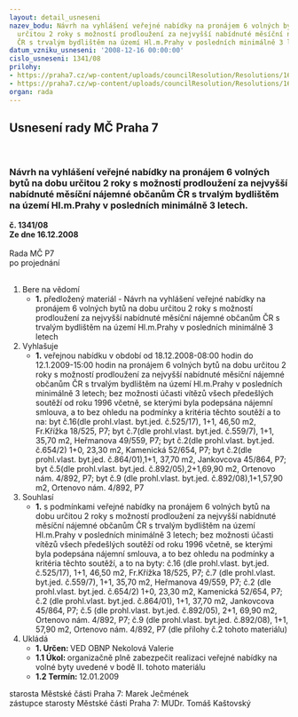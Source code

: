 ```yaml
---
layout: detail_usneseni
nazev_bodu: Návrh na vyhlášení veřejné nabídky na pronájem 6 volných bytů na dobu
  určitou 2 roky s možností prodloužení za nejvyšší nabídnuté měsíční nájemné občanům
  ČR s trvalým bydlištěm na území Hl.m.Prahy v posledních minimálně 3 letech.
datum_vzniku_usneseni: '2008-12-16 00:00:00'
cislo_usneseni: 1341/08
prilohy:
- https://praha7.cz/wp-content/uploads/councilResolution/Resolutions/16432/49-sou-leden09-podm.doc
- https://praha7.cz/wp-content/uploads/councilResolution/Resolutions/16432/49-sou-leden09-form.doc
organ: rada
---
```

<div id="ucUsn_pList" class="usn">
	<span><h2>Usnesení rady MČ Praha 7 </h2>
<br></span><div class="standBody">
<span><h3>Návrh na vyhlášení veřejné nabídky na pronájem 6 volných bytů na dobu určitou 2 roky s možností prodloužení za nejvyšší nabídnuté měsíční nájemné občanům ČR s trvalým bydlištěm na území Hl.m.Prahy v posledních minimálně 3 letech.</h3></span><div class="center">
		<strong>č. 1341/08</strong><br>
	</div>
<div class="center">
		<strong>Ze dne 16.12.2008</strong><br><br>
	</div>Rada MČ P7<br> po projednání<br><br><ol>
<li>Bere na vědomí<ul><li>
<strong>1.</strong> předložený materiál - Návrh na vyhlášení veřejné nabídky na pronájem 6 volných bytů na dobu určitou 2 roky s možností prodloužení za nejvyšší nabídnuté měsíční nájemné občanům ČR s trvalým bydlištěm na území Hl.m.Prahy v posledních minimálně 3 letech</li></ul>
</li>
<li>Vyhlašuje<ul><li>
<strong>1.</strong> veřejnou nabídku v období od 18.12.2008-08:00 hodin do 12.1.2009-15:00 hodin na pronájem 6 volných bytů na dobu určitou 2 roky s možností prodloužení za nejvyšší nabídnuté měsíční nájemné občanům ČR s trvalým bydlištěm na území Hl.m.Prahy v posledních minimálně 3 letech; bez možnosti účasti vítězů všech předešlých soutěží od roku 1996 včetně, se kterými byla podepsána nájemní smlouva, a to bez ohledu na podmínky a kritéria těchto soutěží a to na:               byt č.16(dle prohl.vlast. byt.jed. č.525/17), 1+1, 46,50 m2, Fr.Křížka 18/525, P7; byt č.7(dle prohl.vlast. byt.jed. č.559/7), 1+1, 35,70 m2, Heřmanova 49/559, P7; byt č.2(dle prohl.vlast. byt.jed. č.654/2) 1+0, 23,30 m2, Kamenická 52/654, P7; byt č.2(dle prohl.vlast. byt.jed. č.864/01),1+1, 37,70 m2, Jankovcova 45/864, P7; byt č.5(dle prohl.vlast. byt.jed. č.892/05),2+1,69,90 m2, Ortenovo nám. 4/892, P7; byt č.9 (dle prohl.vlast. byt.jed. č.892/08),1+1,57,90 m2, Ortenovo nám. 4/892, P7     </li></ul>
</li>
<li>Souhlasí<ul><li>
<strong>1.</strong> s podmínkami veřejné nabídky na pronájem 6 volných bytů na dobu určitou 2 roky s možností prodloužení za nejvyšší nabídnuté měsíční nájemné občanům ČR s trvalým bydlištěm na území Hl.m.Prahy v posledních minimálně 3 letech; bez možnosti účasti vítězů všech předešlých soutěží od roku 1996 včetně, se kterými byla podepsána nájemní smlouva, a to bez ohledu na podmínky a kritéria těchto soutěží, a to na byty:                                                                                             č.16 (dle prohl.vlast. byt.jed. č.525/17), 1+1, 46,50 m2, Fr.Křížka 18/525, P7;    č.7 (dle prohl.vlast. byt.jed. č.559/7), 1+1, 35,70 m2, Heřmanova 49/559, P7;    č.2 (dle prohl.vlast. byt.jed. č.654/2) 1+0, 23,30 m2, Kamenická 52/654, P7;      č.2 (dle prohl.vlast. byt.jed. č.864/01), 1+1, 37,70 m2, Jankovcova 45/864, P7;   č.5 (dle prohl.vlast. byt.jed. č.892/05), 2+1, 69,90 m2, Ortenovo nám. 4/892, P7; č.9 (dle prohl.vlast. byt.jed. č.892/08), 1+1, 57,90 m2, Ortenovo nám. 4/892, P7 (dle přílohy č.2 tohoto materiálu)</li></ul>
</li>
<li>Ukládá<ul>
<li>
<strong>1. Určen: </strong>VED OBNP Nekolová Valerie</li>
<li>
<strong>1.1 Úkol: </strong>organizačně plně zabezpečit realizaci veřejné nabídky na volné byty uvedené v bodě II. tohoto materiálu</li>
<li>
<strong>1.2 Termín: </strong>12.01.2009</li>
</ul>
</li>
</ol>starosta Městské části Praha 7: Marek Ječmének<br>zástupce starosty Městské části Praha 7: MUDr. Tomáš Kaštovský 
</div>
</div>